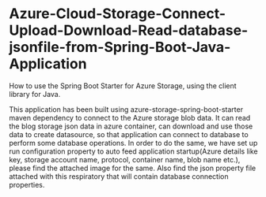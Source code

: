 # Azure-Cloud-Storage-Connect-Upload-Download-Read-database-jsonfile-from-Spring-Boot-Java-Application
How to use the Spring Boot Starter for Azure Storage, using the client library for Java.

This application has been built using azure-storage-spring-boot-starter maven dependency to connect to the Azure storage blob data. It can read the blog storage json data in azure container, can download and use those data to create datasource, so that application can connect to database to perform some database operations. In order to do the same, we have set up run configuration property to auto feed application startup(Azure details like key, storage account name, protocol, container name, blob name etc.), please find the attached image for the same. Also find the json property file attached with this respiratory that will contain database connection properties.

